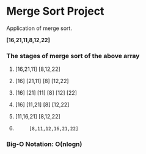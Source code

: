 # Merge Sort Project
Application of merge sort.

**[16,21,11,8,12,22]** 

### The stages of merge sort of the above array
1.    [16,21,11]            [8,12,22]   

2.  [16]  [21,11]          [8]  [12,22]

3. [16]  [21]  [11]     [8]  [12]  [22]

4.   [16]  [11,21]       [8]  [12,22]

5.    [11,16,21]          [8,12,22]

6.          [8,11,12,16,21,22]

### Big-O Notation: O(nlogn)